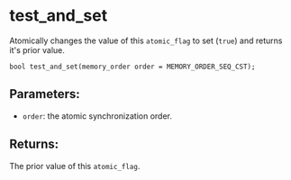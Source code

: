 # test_and_set
Atomically changes the value of this `atomic_flag` to set (`true`) and returns it's prior value.

```nvgt
bool test_and_set(memory_order order = MEMORY_ORDER_SEQ_CST);
```

## Parameters:
* `order`: the atomic synchronization order.

## Returns:
The prior value of this `atomic_flag`.
